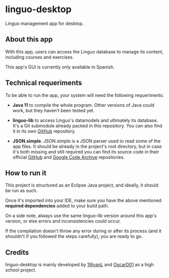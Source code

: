 # linguo-desktop

Linguo management app for desktop.


## About this app

With this app, users can access the Linguo database to manage its content, including courses and exercises.

This app's GUI is currently only available in Spanish.


## Technical requeriments

To be able to run the app, your system will need the following requeriments:

* **Java 11** to compile the whole program. Other versions of Java could work, but they haven't been tested yet.

* **linguo-lib** to access Linguo's datamodels and ultimately its database. It's a Git submodule already packed in this repository. You can also find it in its own [GitHub](https://github.com/19IvanL/linguo-lib) repository.

* **JSON.simple**. JSON.simple is a JSON parser used to read some of the app files. It should be already in the project's root directory, but in case it's both missing and still required you can find its source code in their official [GitHub](https://github.com/fangyidong/json-simple) and [Google Code Archive](https://code.google.com/archive/p/json-simple) repositories.


## How to run it

This project is structured as an Eclipse Java project, and ideally, it should be run as such.

Once it's imported into your IDE, make sure you have the above mentioned **required dependencies** added to your build path.

On a side note, always use the same linguo-lib version around this app's version, or else errors and inconsistencies could occur.

If the compilation doesn't throw any error during or after its process (and it shouldn't if you followed the steps carefully), you are ready to go.


## Credits

linguo-desktop is mainly developed by [19IvanL](https://github.com/19IvanL) and [OscarD01](https://github.com/OscarD01) as a high school project. 
